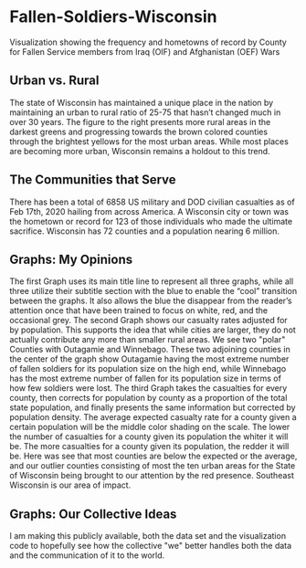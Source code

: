 # Fallen-Soldiers-Wisconsin
Visualization showing the frequency and hometowns of record by County for Fallen Service members from Iraq (OIF) and Afghanistan (OEF) Wars

## Urban vs. Rural                      
The state of Wisconsin has maintained a unique place in the nation by maintaining an urban to rural ratio of 25-75 that hasn’t changed much in over 30 years. The figure to the right presents more rural areas in the darkest greens and progressing towards the brown colored counties through the brightest yellows for the most urban areas.  While most places are becoming more urban, Wisconsin remains a holdout to this trend. 

## The Communities that Serve
There has been a total of 6858 US military and DOD civilian casualties as of Feb 17th, 2020 hailing from across America. A Wisconsin city or town was the hometown or record for 123 of those individuals who made the ultimate sacrifice. Wisconsin has 72 counties and a population nearing 6 million. 

## Graphs: My Opinions

The first Graph uses its main title line to represent all three graphs, while all three utilize their subtitle section with the blue to enable the “cool” transition between the graphs. It also allows the blue the disappear from the reader’s attention once that have been trained to focus on white, red, and the occasional grey. 
The second Graph shows our casualty rates adjusted for by population. This supports the idea that while cities are larger, they do not actually contribute any more than smaller rural areas. We see two "polar" Counties with Outagamie and Winnebago. These two adjoining counties in the center of the graph show Outagamie having the most extreme number of fallen soldiers for its population size on the high end, while Winnebago has the most extreme number of fallen for its population size in terms of how few soldiers were lost. 
The third Graph takes the casualties for every county, then corrects for population by county as a proportion of the total state population, and finally presents the same information but corrected by population density. The average expected casualty rate for a county given a certain population will be the middle color shading on the scale. The lower the number of casualties for a county given its population the whiter it will be. The more casualties for a county given its population, the redder it will be. Here was see that most counties are below the expected or the average, and our outlier counties consisting of most the ten urban areas for the State of Wisconsin being brought to our attention by the red presence. Southeast Wisconsin is our area of impact.

## Graphs: Our Collective Ideas

I am making this publicly available, both the data set and the visualization code to hopefully see how the collective "we" better handles both the data and the communication of it to the world.
